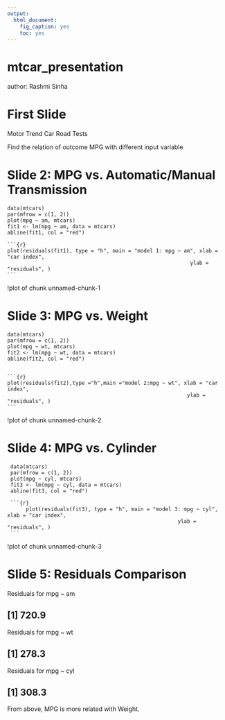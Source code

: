 ```yaml
---
output:
  html_document:
    fig_caption: yes
    toc: yes
---
```

mtcar_presentation
========================================================
author: Rashmi Sinha


First Slide
========================================================
Motor Trend Car Road Tests

Find the relation of outcome MPG with different input variable


Slide 2: MPG vs. Automatic/Manual Transmission
========================================================
    
    data(mtcars)
    par(mfrow = c(1, 2))
    plot(mpg ~ am, mtcars)
    fit1 <- lm(mpg ~ am, data = mtcars)
    abline(fit1, col = "red")
    
    ```{r}
    plot(residuals(fit1), type = "h", main = "model 1: mpg ~ am", xlab = "car index", 
                                                               ylab = "residuals", )
    ```
!plot of chunk unnamed-chunk-1

Slide 3: MPG vs. Weight
========================================================
    
    
    data(mtcars)
    par(mfrow = c(1, 2))
    plot(mpg ~ wt, mtcars)
    fit2 <- lm(mpg ~ wt, data = mtcars)
    abline(fit2, col = "red")
    
    
    ```{r}
    plot(residuals(fit2),type ="h",main ="model 2:mpg ~ wt", xlab = "car index", 
                                                              ylab = "residuals", )
    ```

!plot of chunk unnamed-chunk-2

Slide 4: MPG vs. Cylinder
=======================================================
          
     data(mtcars)
     par(mfrow = c(1, 2))
     plot(mpg ~ cyl, mtcars)
     fit3 <- lm(mpg ~ cyl, data = mtcars)
     abline(fit3, col = "red")
     
     ```{r}     
          plot(residuals(fit3), type = "h", main = "model 3: mpg ~ cyl", xlab = "car index", 
                                                           ylab = "residuals", )
     ```

!plot of chunk unnamed-chunk-3

Slide 5: Residuals Comparison
=======================================================


Residuals for mpg ~ am
## [1] 720.9

Residuals for mpg ~ wt
## [1] 278.3

Residuals for mpg ~ cyl
## [1] 308.3

From above, MPG is more related with Weight.


